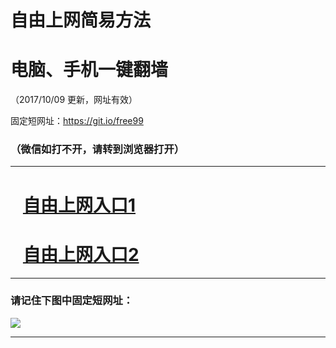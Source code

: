 ﻿# 自由上网简易方法

# 电脑、手机一键翻墙

（2017/10/09 更新，网址有效）

固定短网址：https://git.io/free99

### （微信如打不开，请转到浏览器打开）


***





# &nbsp;&nbsp; <a href="http://ft1178411385.fwq-tz-1001.info/fwqtz01.html?t=100900125234 " target="_blank">自由上网入口1</a>
# &nbsp;&nbsp; <a href="http://ft2480214332.fwq-tz-1002.info/fwqtz02.html?t=100900110288 " target="_blank">自由上网入口2</a>
***

### 请记住下图中固定短网址：

<img src="https://s3-us-west-2.amazonaws.com/fwq-1001/yjfq-20170905okok.png" /> 


***

